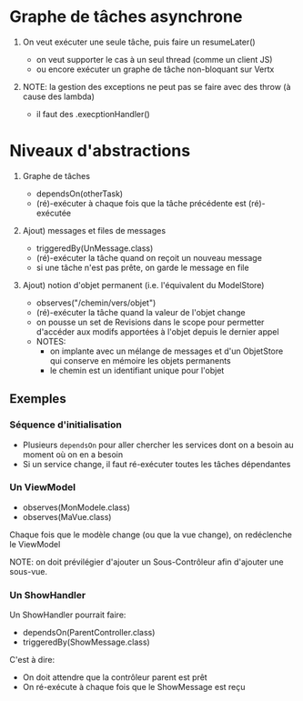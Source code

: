 # Graphe de tâches asynchrone

1. On veut exécuter une seule tâche, puis faire un resumeLater()
    * on veut supporter le cas à un seul thread (comme un client JS)
    * ou encore exécuter un graphe de tâche non-bloquant sur Vertx

1. NOTE: la gestion des exceptions ne peut pas se faire avec des throw (à cause des lambda)
    * il faut des .execptionHandler() 

# Niveaux d'abstractions

1. Graphe de tâches 
    * dependsOn(otherTask)
    * (ré)-exécuter à chaque fois que la tâche précédente est (ré)-exécutée

1. Ajout) messages et files de messages
    * triggeredBy(UnMessage.class)
    * (ré)-exécuter la tâche quand on reçoit un nouveau message
    * si une tâche n'est pas prête, on garde le message en file

1. Ajout) notion d'objet permanent         (i.e. l'équivalent du ModelStore)
    * observes("/chemin/vers/objet")
    * (ré)-exécuter la tâche quand la valeur de l'objet change
    * on pousse un set de Revisions dans le scope pour permetter d'accéder aux modifs apportées à l'objet depuis le dernier appel
    * NOTES:
        * on implante avec un mélange de messages et d'un ObjetStore qui conserve en mémoire les objets permanents
        * le chemin est un identifiant unique pour l'objet

## Exemples

### Séquence d'initialisation

* Plusieurs `dependsOn` pour aller chercher les services dont on a besoin au moment où on en a besoin
* Si un service change, il faut ré-exécuter toutes les tâches dépendantes

### Un ViewModel

* observes(MonModele.class)
* observes(MaVue.class)

Chaque fois que le modèle change (ou que la vue change), on redéclenche le ViewModel

NOTE: on doit prévilégier d'ajouter un Sous-Contrôleur afin d'ajouter une sous-vue.

### Un ShowHandler

Un ShowHandler pourrait faire:

* dependsOn(ParentController.class)
* triggeredBy(ShowMessage.class)

C'est à dire:

* On doit attendre que la contrôleur parent est prêt
* On ré-exécute à chaque fois que le ShowMessage est reçu
